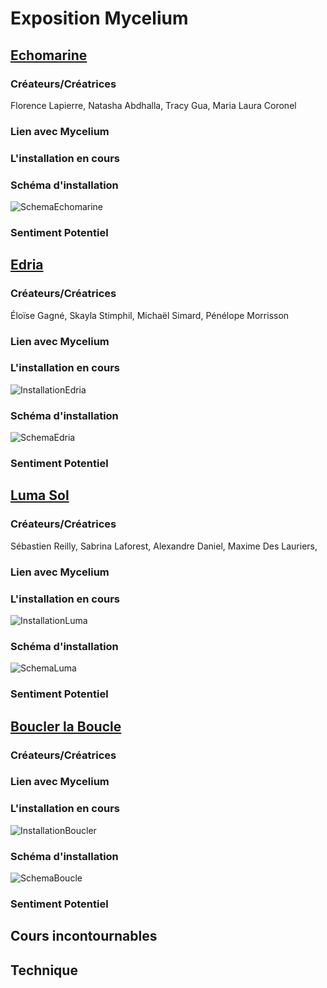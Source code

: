 # Exposition Mycelium

## [Echomarine](https://tim-montmorency.com/2023/projets/Echomarine/docs/web/index.html)

### Créateurs/Créatrices

Florence Lapierre, Natasha Abdhalla, Tracy Gua, Maria Laura Coronel

### Lien avec Mycelium

### L'installation en cours

### Schéma d'installation

![SchemaEchomarine](https://github.com/Jxshvfx/H23_V13_inspirations_GONZALEZBARRERA/blob/main/Mycelium/medias/schema_echomarine.png)

### Sentiment Potentiel

## [Edria](https://tim-montmorency.com/2023/projets/EDRIA/docs/web/index.html)

### Créateurs/Créatrices

Éloïse Gagné, Skayla Stimphil, Michaël Simard, Pénélope Morrisson

### Lien avec Mycelium

### L'installation en cours

![InstallationEdria](https://github.com/Jxshvfx/H23_V13_inspirations_GONZALEZBARRERA/blob/main/Mycelium/medias/photo_edria_1_02232023.jpg)

### Schéma d'installation

![SchemaEdria](https://github.com/Jxshvfx/H23_V13_inspirations_GONZALEZBARRERA/blob/main/Mycelium/medias/schema_edria.png)

### Sentiment Potentiel

## [Luma Sol](https://tim-montmorency.com/2023/projets/LumaSol/docs/web/index.html)

### Créateurs/Créatrices

Sébastien Reilly, Sabrina Laforest, Alexandre Daniel, Maxime Des Lauriers, 

### Lien avec Mycelium

### L'installation en cours

![InstallationLuma](https://github.com/Jxshvfx/H23_V13_inspirations_GONZALEZBARRERA/blob/main/Mycelium/medias/photo_lumasol_1_02232023.jpg)

### Schéma d'installation

![SchemaLuma](https://github.com/Jxshvfx/H23_V13_inspirations_GONZALEZBARRERA/blob/main/Mycelium/medias/schema_lumasol.png)

### Sentiment Potentiel

## [Boucler la Boucle](https://tim-montmorency.com/2023/projets/Boucler-la-boucle/docs/web/index.html)

### Créateurs/Créatrices

### Lien avec Mycelium

### L'installation en cours

![InstallationBoucler](https://github.com/Jxshvfx/H23_V13_inspirations_GONZALEZBARRERA/blob/main/Mycelium/medias/photo_bouclerlaboucle_2_02232023.jpg)

### Schéma d'installation

![SchemaBoucle](https://github.com/Jxshvfx/H23_V13_inspirations_GONZALEZBARRERA/blob/main/Mycelium/medias/schema_bouclerlaboucle.png)

### Sentiment Potentiel

## Cours incontournables

## Technique
